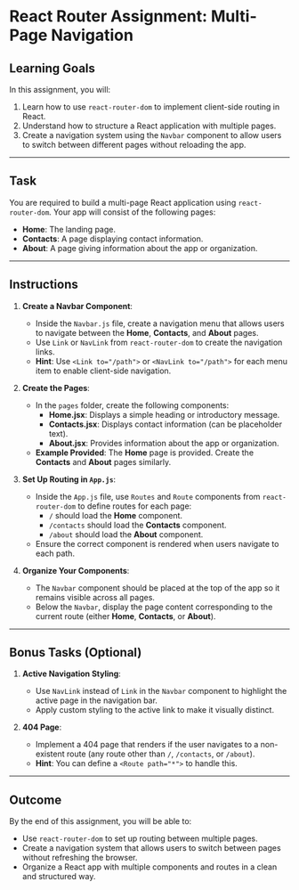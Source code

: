 # React Router Assignment: Multi-Page Navigation

## Learning Goals

In this assignment, you will:

1. Learn how to use `react-router-dom` to implement client-side routing in React.
2. Understand how to structure a React application with multiple pages.
3. Create a navigation system using the `Navbar` component to allow users to switch between different pages without reloading the app.

---

## Task

You are required to build a multi-page React application using `react-router-dom`. Your app will consist of the following pages:

- **Home**: The landing page.
- **Contacts**: A page displaying contact information.
- **About**: A page giving information about the app or organization.

---

## Instructions

1. **Create a Navbar Component**:

   - Inside the `Navbar.js` file, create a navigation menu that allows users to navigate between the **Home**, **Contacts**, and **About** pages.
   - Use `Link` or `NavLink` from `react-router-dom` to create the navigation links.
   - **Hint**: Use `<Link to="/path">` or `<NavLink to="/path">` for each menu item to enable client-side navigation.

2. **Create the Pages**:

   - In the `pages` folder, create the following components:
     - **Home.jsx**: Displays a simple heading or introductory message.
     - **Contacts.jsx**: Displays contact information (can be placeholder text).
     - **About.jsx**: Provides information about the app or organization.
   - **Example Provided**: The **Home** page is provided. Create the **Contacts** and **About** pages similarly.

3. **Set Up Routing in `App.js`**:

   - Inside the `App.js` file, use `Routes` and `Route` components from `react-router-dom` to define routes for each page:
     - `/` should load the **Home** component.
     - `/contacts` should load the **Contacts** component.
     - `/about` should load the **About** component.
   - Ensure the correct component is rendered when users navigate to each path.

4. **Organize Your Components**:

   - The `Navbar` component should be placed at the top of the app so it remains visible across all pages.
   - Below the `Navbar`, display the page content corresponding to the current route (either **Home**, **Contacts**, or **About**).

---

## Bonus Tasks (Optional)

1. **Active Navigation Styling**:

   - Use `NavLink` instead of `Link` in the `Navbar` component to highlight the active page in the navigation bar.
   - Apply custom styling to the active link to make it visually distinct.

2. **404 Page**:
   - Implement a 404 page that renders if the user navigates to a non-existent route (any route other than `/`, `/contacts`, or `/about`).
   - **Hint**: You can define a `<Route path="*">` to handle this.

---

## Outcome

By the end of this assignment, you will be able to:

- Use `react-router-dom` to set up routing between multiple pages.
- Create a navigation system that allows users to switch between pages without refreshing the browser.
- Organize a React app with multiple components and routes in a clean and structured way.
